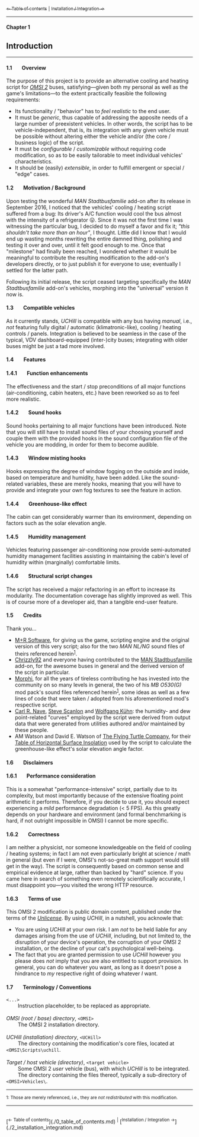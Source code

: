 [<sub>&#8592; Table of contents</sub>](./0_table_of_contents.md) <sub>|</sub> [<sub>Installation / Integration &#8594;</sub>](./2_installation_integration.md)<br/>
***
#### Chapter 1
## Introduction
***
#### 1.1&#160;&#160;&#160;&#160;&#160;&#160;&#160;&#160;Overview

The purpose of this project is to provide an alternative cooling and heating script for [*OMSI 2*](http://omnibussimulator.de) buses, satisfying—given both my personal as well as the game's limitations—to the extent practically feasible the following requirements:
* Its functionality / "behavior" has to *feel realistic* to the end user.
* It must be *generic*, thus capable of addressing the apposite needs of a large number of preexistent vehicles. In other words, the script has to be vehicle-independent, that is, its integration with any given vehicle must be possible without altering either the vehicle and/or (the core / business logic) of the script.
* It must be *configurable* / *customizable* without requiring code modification, so as to be easily tailorable to meet individual vehicles' characteristics.
* It should be (easily) *extensible*, in order to fulfill emergent or special / "edge" cases.

#### 1.2&#160;&#160;&#160;&#160;&#160;&#160;&#160;&#160;Motivation / Background

Upon testing the wonderful *MAN Stadtbusfamilie* add-on after its release in September 2016, I noticed that the vehicles' cooling / heating script suffered from a bug: Its driver's A/C function would cool the bus almost with the intensity of a refrigerator :stuck_out_tongue:. Since it was not the first time I was witnessing the particular bug, I decided to do myself a favor and fix it; *"this shouldn't take more than an hour"*, I thought. Little did I know that I would end up wasting months rewriting the entire damned thing, polishing and testing it over and over, until it felt good enough to me. Once that "milestone" had finally been reached, I wondered whether it would be meaningful to contribute the resulting modification to the add-on's developers directly, or to just publish it for everyone to use; eventually I settled for the latter path.

Following its initial release, the script ceased targeting specifically the *MAN Stadtbusfamilie* add-on's vehicles, morphing into the "universal" version it now is.

#### 1.3&#160;&#160;&#160;&#160;&#160;&#160;&#160;&#160;Compatible vehicles

As it currently stands, *UCHill* is compatible with any bus having *manual*, i.e., *not* featuring fully digital / automatic (klimatronic-like), cooling / heating controls / panels. Integration is believed to be seamless in the case of the typical, VDV dashboard-equipped (inter-)city buses; integrating with older buses might be just a tad more involved.

#### 1.4&#160;&#160;&#160;&#160;&#160;&#160;&#160;&#160;Features

#### 1.4.1&#160;&#160;&#160;&#160;&#160;&#160;&#160;&#160;Function enhancements

The effectiveness and the start / stop preconditions of all major functions (air-conditioning, cabin heaters, etc.) have been reworked so as to feel more realistic.

#### 1.4.2&#160;&#160;&#160;&#160;&#160;&#160;&#160;&#160;Sound hooks

Sound hooks pertaining to all major functions have been introduced. Note that you will still have to install sound files of your choosing yourself and couple them with the provided hooks in the sound configuration file of the vehicle you are modding, in order for them to become audible.

#### 1.4.3&#160;&#160;&#160;&#160;&#160;&#160;&#160;&#160;Window misting hooks

Hooks expressing the degree of window fogging on the outside and inside, based on temperature and humidity, have been added. Like the sound-related variables, these are merely hooks, meaning that you will have to provide and integrate your own fog textures to see the feature in action.

#### 1.4.4&#160;&#160;&#160;&#160;&#160;&#160;&#160;&#160;Greenhouse-like effect

The cabin can get considerably warmer than its environment, depending on factors such as the solar elevation angle.

#### 1.4.5&#160;&#160;&#160;&#160;&#160;&#160;&#160;&#160;Humidity management

Vehicles featuring passenger air-conditioning now provide semi-automated humidity management facilities assisting in maintaining the cabin's level of humidity within (marginally) comfortable limits.

#### 1.4.6&#160;&#160;&#160;&#160;&#160;&#160;&#160;&#160;Structural script changes

The script has received a major refactoring in an effort to increase its modularity. The documentation coverage has slightly improved as well. This is of course more of a developer aid, than a tangible end-user feature.

#### 1.5&#160;&#160;&#160;&#160;&#160;&#160;&#160;&#160;Credits

Thank you...
- [M+R Software](http://m-r-software.de/), for giving us the game, scripting engine and the original version of this very script; also for the two *MAN NL/NG* sound files of theirs referenced herein<sup>[1](#footnote_1)</sup>.
- [Chrizzly92](http://www.omnibussimulator.de/forum/index.php?page=User&userID=15380) and everyone having contributed to the [MAN Stadtbusfamilie](http://man-stadtbus.de) add-on, for the awesome buses in general and the derived version of the script in particular.
- [Morphi](http://www.omnibussimulator.de/forum/index.php?page=User&userID=531), for all the years of tireless contributing he has invested into the community on so many levels in general, the two of his *MB O530(G)* mod pack's sound files referenced herein<sup>[1](#footnote_1)</sup>, some ideas as well as a few lines of code that were taken / adopted from his aforementioned mod's respective script.
- [Carl R. Nave](http://hyperphysics.phy-astr.gsu.edu/hbase/Kinetic/relhum.html#c4), [Steve Scanlon](http://www.ringbell.co.uk/info/humid.htm) and [Wolfgang Kühn](http://www.decatur.de/javascript/dew/): the humidity- and dew point-related "curves" employed by the script were derived from output data that were generated from utilities authored and/or maintained by these people.
- AM Watson and David E. Watson of [The Flying Turtle Company](http://www.ftexploring.com), for their [Table of Horizontal Surface Insolation](http://www.ftexploring.com/solar-energy/sun-angle-and-insolation2.htm) used by the script to calculate the greenhouse-like effect's solar elevation angle factor.

#### 1.6&#160;&#160;&#160;&#160;&#160;&#160;&#160;&#160;Disclaimers

#### 1.6.1&#160;&#160;&#160;&#160;&#160;&#160;&#160;&#160;Performance consideration

This is a somewhat "performance-intensive" script, partially due to its complexity, but most importantly because of the extensive floating point arithmetic it performs. Therefore, if you decide to use it, you should expect experiencing a *mild* performance degradation (< 5 FPS). As this greatly depends on your hardware and environment (and formal benchmarking is hard, if not outright impossible in OMSI) I cannot be more specific.

#### 1.6.2&#160;&#160;&#160;&#160;&#160;&#160;&#160;&#160;Correctness

I am neither a physicist, nor someone knowledgeable on the field of cooling / heating systems; in fact I am not even particularly bright at science / math in general (but even if I were, OMSI's not-so-great math support would still get in the way). The script is consequently based on common sense and empirical evidence at large, rather than backed by "hard" science. If you came here in search of something even remotely scientifically accurate, I must disappoint you—you visited the wrong HTTP resource.

#### 1.6.3&#160;&#160;&#160;&#160;&#160;&#160;&#160;&#160;Terms of use

This OMSI 2 modification is public domain content, published under the terms of the [*Unlicense*](../LICENSE). By using *UCHill*, in a nutshell, you acknowle that:
* You are using *UCHill* at your own risk. I am *not* to be held liable for any damages arising from the use of *UCHill*, including, but not limited to, the disruption of your device's operation, the corruption of your OMSI 2 installation, or the decline of your cat's psychological well-being.
* The fact that you are granted permission to use *UCHill* however you please does *not* imply that you are also entitled to support provision. In general, you can do whatever you want, as long as it doesn't pose a hindrance to *my* respective right of doing whatever *I* want.

#### 1.7&#160;&#160;&#160;&#160;&#160;&#160;&#160;&#160;Terminology / Conventions

`<...>`<br/>
&#160;&#160;&#160;&#160;&#160;&#160;&#160;&#160;Instruction placeholder, to be replaced as appropriate.<br/><br/>
*OMSI (root / base) directory*, `<OMSI>`<br/>
&#160;&#160;&#160;&#160;&#160;&#160;&#160;&#160;The OMSI 2 installation directory.<br/><br/>
*UCHill (installation) directory*, `<UCHill>`<br/>
&#160;&#160;&#160;&#160;&#160;&#160;&#160;&#160;The directory containing the modification's core files, located at `<OMSI\Scripts\uchill`.<br/><br/>
*Target / host vehicle (directory)*, `<target vehicle>`<br/>
&#160;&#160;&#160;&#160;&#160;&#160;&#160;&#160;Some OMSI 2 *user* vehicle (bus), with which *UCHill* is to be integrated.<br/>
&#160;&#160;&#160;&#160;&#160;&#160;&#160;&#160;The directory containing the files thereof, typically a sub-directory of `<OMSI>Vehicles\`.<br/>

***
<sub><a name="footnote_1">1</a>: Those are merely referenced, i.e., they are *not redistributed* with this modification.</sub>
***
<br/>
[<sup>&#8592; Table of contents</sup>](./0_table_of_contents.md) <sup>|</sup> [<sup>Installation / Integration &#8594;</sup>](./2_installation_integration.md)
